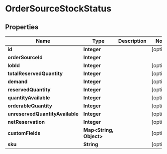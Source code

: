 
# OrderSourceStockStatus

## Properties
Name | Type | Description | Notes
------------ | ------------- | ------------- | -------------
**id** | **Integer** |  |  [optional]
**orderSourceId** | **Integer** |  | 
**lobId** | **Integer** |  |  [optional]
**totalReservedQuantity** | **Integer** |  |  [optional]
**demand** | **Integer** |  |  [optional]
**reservedQuantity** | **Integer** |  |  [optional]
**quantityAvailable** | **Integer** |  |  [optional]
**orderableQuantity** | **Integer** |  |  [optional]
**unreservedQuantityAvailable** | **Integer** |  |  [optional]
**netReservation** | **Integer** |  |  [optional]
**customFields** | **Map&lt;String, Object&gt;** |  |  [optional]
**sku** | **String** |  |  [optional]



